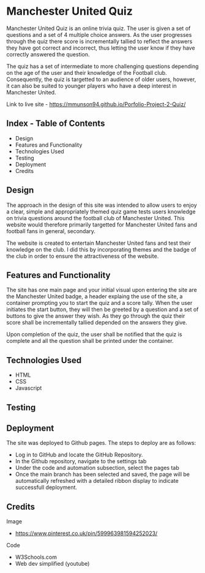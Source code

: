 # Manchester United Quiz

Manchester United Quiz is an online trivia quiz. The user is given a set of questions and a set of 4 multiple choice answers. As the user progresses through the quiz there score is incrementally tallied to reflect the answers they have got correct and incorrect, thus letting the user know if they have correctly answered the question. 

The quiz has a set of intermediate to more challenging questions depending on the age of the user and their knowledge of the Football club. Consequently, the quiz is targetted to an audience of older users, however, it can also be suited to younger players who have a deep interest in Manchester United.

Link to live site - https://mmunson94.github.io/Porfolio-Project-2-Quiz/


## Index - Table of Contents
  * Design
  * Features and Functionality
  * Technologies Used
  * Testing
  * Deployment
  * Credits
  
## Design 

The approach in the design of this site was intended to allow users to enjoy a clear, simple and appropriately themed quiz game tests users knowledge on trivia questions around the football club of Manchester United. This website would therefore primarily targetted for Manchester United fans and football fans in general, secondary.

The website is created to entertain Manchester United fans and test their knowledge on the club. I did this by incorporating themes and the badge  of the club in order to ensure the attractiveness of the website.

## Features and Functionality

The site has one main page and your initial visual upon entering the site are the Manchester United badge, a header explaing the use of the site, a container prompting you to start the quiz and a score tally. When the user initiates the start button, they will then be greeted by a question and a set of buttons to give the answer they wish. As they go through the quiz their score shall be incrementally tallied depended on the answers they give.

Upon completion of the quiz, the user shall be notified that the quiz is complete and all the question shall be printed under the container. 


## Technologies Used

- HTML
- CSS
- Javascript

## Testing

## Deployment
 
The site was deployed to Github pages. The steps to deploy are as follows:

 - Log in to GitHub and locate the GitHub Repository.
 - In the Github repository, navigate to the settings tab
 - Under the code and automation subsection, select the pages tab
 - Once the main branch has been selected and saved, the page will be automatically refreshed with a detailed ribbon display to indicate successfull          deployment.
 
## Credits

Image

 - https://www.pinterest.co.uk/pin/599963981594252023/
 
Code

 - W3Schools.com
 - Web dev simplified (youtube)
